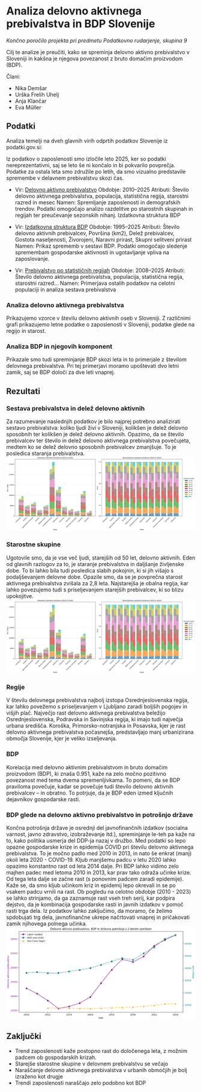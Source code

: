 
# Analiza delovno aktivnega prebivalstva in BDP Slovenije

*Končno poročilo projekta pri predmetu Podatkovno rudarjenje, skupina 9*

Cilj te analize je preučiti, kako se spreminja delovno aktivno prebivalstvo v Sloveniji in kakšna je njegova povezanost z bruto domačim proizvodom (BDP).


Člani:
- Nika Demšar
- Urška Frelih Uhelj
- Anja Klančar
- Eva Müller

## Podatki
Analiza temelji na dveh glavnih virih odprtih podatkov Slovenije iz podatki.gov.si:

Iz podatkov o zaposlenosti smo izločile leto 2025, ker so podatki nereprezentativni, saj se leto še ni končalo in bi pokvarilo povprečja. Podatke za ostala leta smo združile po letih, da smo vizualno predstavile spremembe v delavnem prebivalstvu skozi čas.


- Vir: [Delovno aktivno prebivalstvo](https://podatki.gov.si/dataset/surs0700992s)
Obdobje: 2010–2025
Atributi: Število delovno aktivnega prebivalstva, populacija, statistična regija, starostni razred in mesec
Namen: Spremljanje zaposlenosti in demografskih trendov. Podatki omogočajo analizo razdelitve po starostnih skupinah in regijah ter preučevanje sezonskih nihanj.
Izdatkovna struktura BDP

- Vir: [Izdatkovna struktura BDP](https://podatki.gov.si/dataset/surs0301935s?resource_id=8935a064-5888-4ab9-9066-0838f6f2743b)
Obdobje: 1995–2025
Atributi: Število delovno aktivnih prebivalcev, Površina (km2), Delež prebivalcev, Gostota naseljenosti, Živorojeni, Naravni prirast, Skupni selitveni prirast
Namen: Prikaz sprememb v sestavi BDP. Podatki omogočajo sledenje spremembam gospodarske aktivnosti in ugotavljanje vpliva na zaposlovanje.

- Vir: [Prebivalstvo po statističnih regijah](https://podatki.gov.si/dataset/surs2640005s)
Obdobje: 2008–2025
Atributi: Število delovno aktivnega prebivalstva, populacija, statistična regija, starostni razred...
Namen: Primerjava ostalih podatkov na celotni populaciji in analiza sestava prebivalstva


### Analiza delovno aktivnega prebivalstva
Prikazujemo vzorce v številu delovno aktivnih oseb v Sloveniji. Z različnimi grafi prikazujemo letne podatke o zaposlenosti v Sloveniji, podatke glede na regijo in starost.

### Analiza BDP in njegovih komponent
Prikazale smo tudi spreminjanje BDP skozi leta in to primerjale z številom delovnega prebivalstva. Pri tej primerjavi moramo upoštevati dvo letni zamik, saj se BDP določi za dve leti vnaprej.


## Rezultati
### Sestava prebivalstva in delež delovno aktivnih
Za razumevanje naslednjih podatkov je bilo najprej potrebno analizirati sestavo prebivalstva: koliko ljudi živi v Sloveniji, kolikšen je delež delovno sposobnih ter kolikšen je delež delovno aktivnih.
Opazimo, da se število prebivalcev ter število in delež delovno aktivnega prebivalstva povečujeta, medtem ko se delež delovno sposobnih prebivalcev zmanjšuje. To je posledica staranja prebivalstva.
![Sestava prebivalstva](images/starostneSkupine.png)

### Starostne skupine
Ugotovile smo, da je vse več ljudi, starejših od 50 let, delovno aktivnih. Eden od glavnih razlogov za to, je staranje prebivalstva in daljšanje življenske dobe. To bi lahko bila tudi posledica slabih pokojnin, ki si jih višajo s podaljševanjem delovne dobe.
Opazile smo, da se je povprečna starost aktivnega prebivalstva zvišala za 2,8 leta. Najstarejša je obalna regija, kar lahko povezujemo tudi s priseljevanjem starejših prebivalcev, ki so blizu upokojitve.
![Starostne skupine delovno aktivnega prebivalstva](images/starostneSkupine.png)

### Regije
V številu delovnega prebivalstva najbolj izstopa Osrednjeslovenska regija, kar lahko povežemo s priseljevanjem v Ljubljano zaradi boljših pogojev in višjih plač. Največjo rast delovno aktivnega prebivalstva beležijo Osrednjeslovenska, Podravska in Savinjska regija, ki imajo tudi največja urbana središča. Koroška, Primorsko-notranjska in Posavska, kjer je rast delovno aktivnega prebivalstva počasnejša, predstavljajo manj urbanizirana območja Slovenije, kjer je veliko izseljevanja.

### BDP
Korelacija med delovno aktivnim prebivalstvom in bruto domačim proizvodom (BDP), ki znaša 0.951, kaže na zelo močno pozitivno povezanost med tema dvema spremenljivkama. To pomeni, da se BDP praviloma povečuje, kadar se povečuje tudi število delovno aktivnih prebivalcev – in obratno. To potrjuje, da je BDP eden izmed ključnih dejavnikov gospodarske rasti.

### BDP glede na delovno aktivno prebivalstvo in potrošnjo države
Končna potrošnja države je osrednji del javnofinančnih izdatkov (socialna varnost, javno zdravstvo, izobraževanje itd.), spreminjanje le-teh pa kaže na to, kako politika usmerja del DDP-ja nazaj v družbo.
Med podatki so lepo opazne gospodarske krize in epidemija COVID pri številu delovno aktivnega prebivalstva. To je močno padlo med 2010 in 2013, in nato še enkrat (manj) okoli leta 2020 - COVID-19. Kljub manjšemu padcu v letu 2020 lahko opazimo konstantno rast od leta 2014 dalje.
Pri BDP lahko vidimo zelo majhen padec med letoma 2010 in 2013, kar prav tako odraža učinke krize. Od tega leta dalje se začne rast (s ponovnim padcem zaradi epidemije).
Kaže se, da smo kljub učinkom kriz in epidemij lepo okrevali in se po vsakem padcu vrnili na rast. Ob pogledu na celotno obdobje (2010 - 2023) se lahko strinjamo, da ga zaznamuje rast vseh treh serij, kar podpira dejstvo, da je kombinacija gospodarske rasti in javnih izdatkov v pomoč rasti trga dela.
Iz podatkov lahko zaključimo, da moramo, če želimo spdobujati trg dela, javnofinančne ukrepe načrtovati vnaprej in pričakovati zamik njihovega polnega učinka.
![BDP](images/BDP.png)

## Zaključki
- Trend zaposlenosti kaže postopno rast do določenega leta, z možnim padcem ob gospodarskih krizah.
- Starejše starostne skupine v delovnem prebivalstvu se večajo
- Naraščanje delovno aktivnega prebivalstva v urbanih območjih je bolj izraženo kot drugje
- Trendi zaposlenosti naraščajo zelo podobno kot BDP
